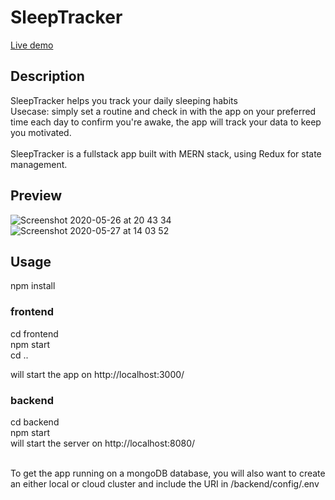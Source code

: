 # SleepTracker

[Live demo](https://sleep-trackr.herokuapp.com/)

## Description
SleepTracker helps you track your daily sleeping habits <br />
Usecase: simply set a routine and check in with the app on your preferred time each day to confirm you're awake, 
the app will track your data to keep you motivated.<br /><br />
SleepTracker is a fullstack app built with MERN stack, using Redux for state management. <br />

## Preview
![Screenshot 2020-05-26 at 20 43 34](https://user-images.githubusercontent.com/50910926/82932880-c60c7180-9f91-11ea-80b2-e829dd9f584d.png)
![Screenshot 2020-05-27 at 14 03 52](https://user-images.githubusercontent.com/50910926/83011812-2e576380-a023-11ea-9da2-cfcf46ecc153.png)



## Usage
npm install <br />

### frontend
cd frontend <br />
npm start <br />
cd ..

will start the app on http://localhost:3000/
### backend
cd backend <br />
npm start <br />
will start the server on http://localhost:8080/ <br /><br />

To get the app running on a mongoDB database, you will also want to create an either local or cloud cluster and include the URI in /backend/config/.env
